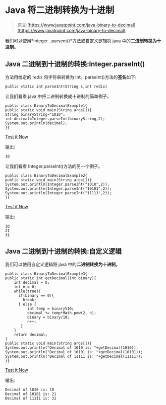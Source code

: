 # Java 将二进制转换为十进制

> 原文:[https://www.javatpoint.com/java-binary-to-decimal](https://www.javatpoint.com/java-binary-to-decimal)

我们可以使用*integer . parsent()*方法或自定义逻辑将 java 中的**二进制转换为十进制。**

## Java 二进制到十进制的转换:Integer.parseInt()

方法用给定的 redix 将字符串转换为 Int。parseInt()方法的**签名**如下:

```
public static int parseInt(String s,int redix)

```

让我们看看 java 中把二进制转换成十进制的简单例子。

```
public class BinaryToDecimalExample1{
public static void main(String args[]){
String binaryString="1010";
int decimal=Integer.parseInt(binaryString,2);
System.out.println(decimal);
}}

```

[Test it Now](https://compiler.javatpoint.com/opr/test.jsp?filename=BinaryToDecimalExample1)

输出:

```
10

```

让我们看看 Integer.parseInt()方法的另一个例子。

```
public class BinaryToDecimalExample2{
public static void main(String args[]){
System.out.println(Integer.parseInt("1010",2));
System.out.println(Integer.parseInt("10101",2));
System.out.println(Integer.parseInt("11111",2));
}}

```

[Test it Now](https://compiler.javatpoint.com/opr/test.jsp?filename=BinaryToDecimalExample2)

输出:

```
10
21
31

```

## Java 二进制到十进制的转换:自定义逻辑

我们可以使用自定义逻辑将 java 中的**二进制转换为十进制。**

```
public class BinaryToDecimalExample3{  
public static int getDecimal(int binary){
    int decimal = 0;
    int n = 0;
    while(true){
      if(binary == 0){
        break;
      } else {
          int temp = binary%10;
          decimal += temp*Math.pow(2, n);
          binary = binary/10;
          n++;
       }
    }
    return decimal;
}
public static void main(String args[]){  
System.out.println("Decimal of 1010 is: "+getDecimal(1010));
System.out.println("Decimal of 10101 is: "+getDecimal(10101));
System.out.println("Decimal of 11111 is: "+getDecimal(11111));
}}  

```

[Test it Now](https://compiler.javatpoint.com/opr/test.jsp?filename=BinaryToDecimalExample3)

输出:

```
Decimal of 1010 is: 10
Decimal of 10101 is: 21
Decimal of 11111 is: 31

```